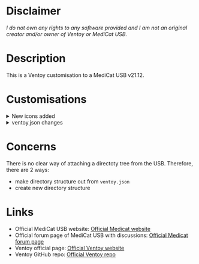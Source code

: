 # Disclaimer
*I do not own any rights to any software provided and I am not an original creator and/or owner of Ventoy or MediCat USB.*
# Description
This is a Ventoy customisation to a MediCat USB v21.12.

# Customisations
<details>
<summary>New icons added</summary>

- Clonezilla icon
- Gandalfs WinPE icon
- Hirens Boot CD WinPE
- Kali Linux
- Linux Mint
- Windows 7
- Windows XP
- Windows + Linux
- x64
- x86
</details>

<details>
<summary>ventoy.json changes</summary>

- Live OS changes:
    - Added Gandalfs WinPE
    - Added Hirens WinPE
    - Added Kali Linux Live
- Partitioning Tools changes:
    - Added Clonezilla
- "Install Windows" renamed to "Install OS", changed icon
    - Added Linux OS directory
        - Added Kali Linux Install
        - Added Linux Mint Install
        - Added Ubuntu Install
    - Added Windows directoty
        - Added x86(32bit) architecture OS folder:
            - Windows 7
            - Windows 10
            - Windows 10 LTSC
            - Windows XP
        - Added x64(64bit) architecture OS folder:
            - Windows 7
            - Windows 8.1
            - Windows 10
            - Windows 10 LTSC
            - Windows 11
</details>

# Concerns
There is no clear way of attaching a directoty tree from the USB. Therefore, there are 2 ways:
- make directory structure out from `ventoy.json`
- create new directory structure

# Links
- Official MediCat USB website: [Official Medicat website](https://medicatusb.com/)
- Official forum page of MediCat USB with discussions: [Official Medicat forum page](https://gbatemp.net/threads/medicat-usb-a-multiboot-linux-usb-for-pc-repair.361577/)
- Ventoy official page: [Official Ventoy website](https://www.ventoy.net/en/index.html)
- Ventoy GitHub repo: [Official Ventoy repo](https://github.com/ventoy/Ventoy)